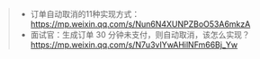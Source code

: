 > - 订单自动取消的11种实现方式：https://mp.weixin.qq.com/s/Nun6N4XUNPZBoO53A6mkzA
> - 面试官：生成订单 30 分钟未支付，则自动取消，该怎么实现？https://mp.weixin.qq.com/s/N7u3vIYwAHilNFm66Bj_Yw
